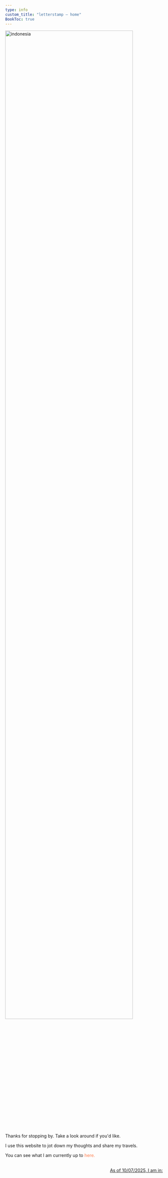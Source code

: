 ```yaml
---
type: info
custom_title: "letterstamp — home"
BookToc: true
---
```

<img src="/images/good_morning_vietnam.png" alt="indonesia" style="width: 90%; height: auto;">

Thanks for stopping by. Take a look around if you'd like.

I use this website to jot down my thoughts and share my travels.

You can see what I am currently up to <a href="/posts" style="color: #FF7F50; text-decoration: none;">here.</a>

<br>
<span style="text-align: right; display: block;"><ins>As of 10/07/2025, I am in:</ins></span>

<div id="typewriter"></div>

<script>
    const sentence = "Hanoi, Vietnam.";
    let index = 0;

    function typeWriter() {
        if (index < sentence.length) {
            document.getElementById("typewriter").textContent += sentence.charAt(index);
            index++;
            setTimeout(typeWriter, 100); // Adjust the speed here (in milliseconds)
        }
    }

    // Start the typewriter effect after the page is loaded
    window.onload = typeWriter;
</script>

<style>
    #typewriter {
        font-family: 'Orbit-Regular', monospace; /* Typewriter-style font */
        font-size: 15px; /* Size of the text */
        text-align: right;
        white-space: nowrap; /* Prevent line breaks */
        overflow: hidden; /* Hide overflowing content */
        color: #c970db; /* Text color green */
    }
</style>